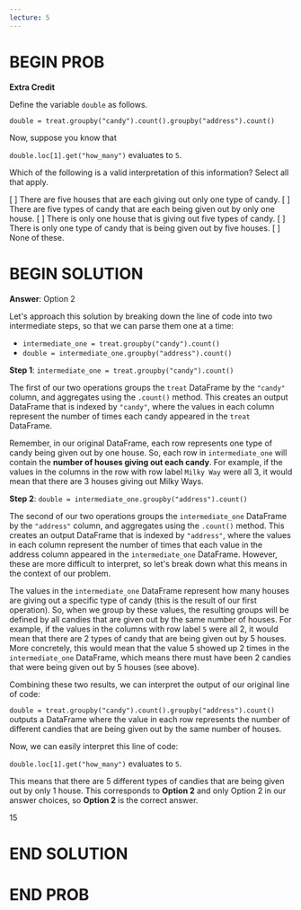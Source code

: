 ```yaml
---
lecture: 5
---
```


# BEGIN PROB

**Extra Credit**

Define the variable `double` as follows.

`double = treat.groupby("candy").count().groupby("address").count()`

Now, suppose you know that

`double.loc[1].get("how_many")` evaluates to `5`.


Which of the following is a valid interpretation of this information?
Select all that apply.

[ ] There are five houses that are each giving out only one type of candy.
[ ] There are five types of candy that are each being given out by only one house.
[ ] There is only one house that is giving out five types of candy.
[ ] There is only one type of candy that is being given out by five houses.
[ ] None of these.

# BEGIN SOLUTION

**Answer**: Option 2

Let's approach this solution by breaking down the line of code into two intermediate steps, so that we can parse them one at a time:

- `intermediate_one = treat.groupby("candy").count()`
- `double = intermediate_one.groupby("address").count()`

**Step 1**: `intermediate_one = treat.groupby("candy").count()`

The first of our two operations groups the `treat` DataFrame by the `"candy"` column, and aggregates using the `.count()` method. This creates an output DataFrame that is indexed by `"candy"`, where the values in each column represent the number of times each candy appeared in the `treat` DataFrame.

Remember, in our original DataFrame, each row represents one type of candy being given out by one house. So, each row in `intermediate_one` will contain the **number of houses giving out each candy**. For example, if the values in the columns in the row with row label `Milky Way` were all $3$, it would mean that there are $3$ houses giving out Milky Ways.

**Step 2**: `double = intermediate_one.groupby("address").count()`

The second of our two operations groups the `intermediate_one` DataFrame by the `"address"` column, and aggregates using the `.count()` method. This creates an output DataFrame that is indexed by `"address"`, where the values in each column represent the number of times that each value in the address column appeared in the `intermediate_one` DataFrame. However, these are more difficult to interpret, so let's break down what this means in the context of our problem.

The values in the `intermediate_one` DataFrame represent how many houses are giving out a specific type of candy (this is the result of our first operation). So, when we group by these values, the resulting groups will be defined by all candies that are given out by the same number of houses. For example, if the values in the columns with row label `5` were all $2$, it would mean that there are $2$ types of candy that are being given out by $5$ houses. More concretely, this would mean that the value $5$ showed up $2$ times in the `intermediate_one` DataFrame, which means there must have been $2$ candies that were being given out by $5$ houses (see above).

Combining these two results, we can interpret the output of our original line of code:

`double = treat.groupby("candy").count().groupby("address").count()` outputs a DataFrame where the value in each row represents the number of different candies that are being given out by the same number of houses.

Now, we can easily interpret this line of code:

`double.loc[1].get("how_many")` evaluates to `5`.

This means that there are $5$ different types of candies that are being given out by only $1$ house. This corresponds to **Option 2** and only Option $2$ in our answer choices, so **Option 2** is the correct answer.

<average>15</average>

# END SOLUTION

# END PROB
